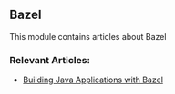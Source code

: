## Bazel

This module contains articles about Bazel

### Relevant Articles:

- [Building Java Applications with Bazel](https://www.baeldung.com/bazel-build-tool)
